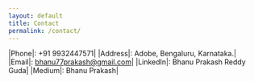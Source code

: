 ```yaml
---
layout: default
title: Contact
permalink: /contact/
---
```

|Phone|:  +91 9932447571|
|Address|:  Adobe, Bengaluru, Karnataka.|
|Email|:  bhanu77prakash@gmail.com|
|LinkedIn|:  Bhanu Prakash Reddy Guda|
|Medium|:  Bhanu Prakash|
